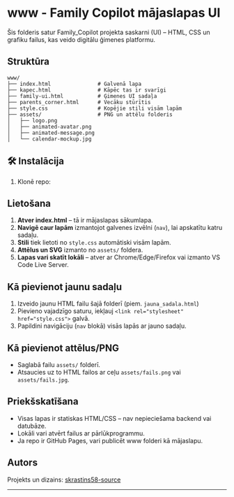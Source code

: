 # www - Family Copilot mājaslapas UI

Šis folderis satur Family_Copilot projekta saskarni (UI) – HTML, CSS un grafiku failus, kas veido digitālu ģimenes platformu.

## Struktūra

```
www/
├── index.html               # Galvenā lapa
├── kapec.html               # Kāpēc tas ir svarīgi
├── family-ui.html           # Ģimenes UI sadaļa
├── parents_corner.html      # Vecāku stūrītis
├── style.css                # Kopējie stili visām lapām
├── assets/                  # PNG un attēlu folderis
│   ├── logo.png
│   ├── animated-avatar.png
│   ├── animated-message.png
│   └── calendar-mockup.jpg
```
## 🛠️ Instalācija

1. Klonē repo:


## Lietošana

1. **Atver index.html** – tā ir mājaslapas sākumlapa.
2. **Navigē caur lapām** izmantojot galvenes izvēlni (`nav`), lai apskatītu katru sadaļu.
3. **Stili** tiek lietoti no `style.css` automātiski visām lapām.
4. **Attēlus un SVG** izmanto no `assets/` foldera.
5. **Lapas vari skatīt lokāli** – atver ar Chrome/Edge/Firefox vai izmanto VS Code Live Server.

## Kā pievienot jaunu sadaļu

1. Izveido jaunu HTML failu šajā folderī (piem. `jauna_sadala.html`)
2. Pievieno vajadzīgo saturu, iekļauj `<link rel="stylesheet" href="style.css">` galvā.
3. Papildini navigāciju (`nav` blokā) visās lapās ar jauno sadaļu.

## Kā pievienot attēlus/PNG

- Saglabā failu `assets/` folderī.
- Atsaucies uz to HTML failos ar ceļu `assets/fails.png` vai `assets/fails.jpg`.

## Priekšskatīšana

- Visas lapas ir statiskas HTML/CSS – nav nepieciešama backend vai datubāze.
- Lokāli vari atvērt failus ar pārlūkprogrammu.
- Ja repo ir GitHub Pages, vari publicēt www folderi kā mājaslapu.

## Autors

Projekts un dizains: [skrastins58-source](https://github.com/skrastins58-source)

---
